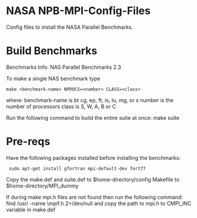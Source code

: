 # NASA NPB-MPI-Config-Files


Config files  to install the NASA Parallel Benchmarks.

#  Build Benchmarks

Benchmarks Info:
NAS Parallel Benchmarks 2.3

To make a single NAS benchmark type 

    make <benchmark-name> NPROCS=<number> CLASS=<class>

where: 
benchmark-name is bt cg, ep, ft, is, lu, mg, or s
number         is the number of processors
class          is S, W, A, B or C

Run the following command to build the entire suite at once:
      make suite

# Pre-reqs

Have the following packages installed before installing the benchmarks:

     sudo apt-get install gfortran mpi-default-dev fort77
  
Copy the make.def and suite.def to $home-directory/config
Makefile to $home-directory/MPI_dummy

If during make mpi.h files are not found then run the following command:
      find /usr/ -name \mpif.h 2>/dev/null
and copy the path to mpi.h to CMPI_INC variable in make.def
